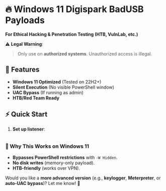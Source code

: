 # 🔥 Windows 11 Digispark BadUSB Payloads  
**For Ethical Hacking & Penetration Testing (HTB, VulnLab, etc.)**  

⚠ **Legal Warning**:  
> Only use on **authorized systems**. Unauthorized access is illegal.  

## 🚀 Features  
- **Windows 11 Optimized** (Tested on 22H2+)  
- **Silent Execution** (No visible PowerShell window)  
- **UAC Bypass** (If running as admin)  
- **HTB/Red Team Ready**  

## ⚡ Quick Start  
1. **Set up listener**:  
   ```bash---

### **🔐 Why This Works on Windows 11**  
- **Bypasses PowerShell restrictions** with `-W Hidden`.  
- **No disk writes** (memory-only payload).  
- **HTB-friendly** (works over VPN).  

Would you like a **more advanced version** (e.g., **keylogger**, **Meterpreter**, or **auto-UAC bypass**)? Let me know! 🚀


